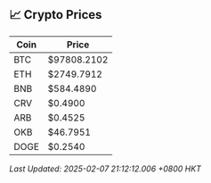 ## 📈 Crypto Prices

| Coin | Price |
| ---- | ----- |
| BTC | $97808.2102 |
| ETH | $2749.7912 |
| BNB | $584.4890 |
| CRV | $0.4900 |
| ARB | $0.4525 |
| OKB | $46.7951 |
| DOGE | $0.2540 |

_Last Updated: 2025-02-07 21:12:12.006 +0800 HKT_